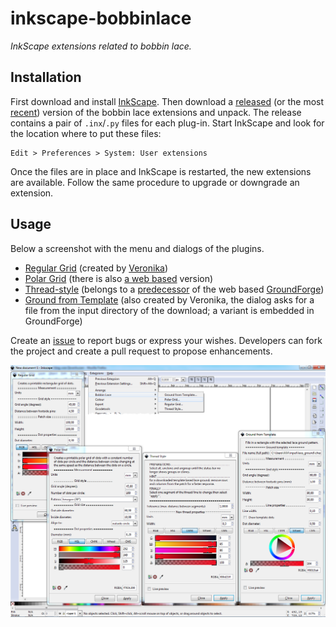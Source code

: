 # inkscape-bobbinlace
_InkScape extensions related to bobbin lace._

## Installation

First download and install [InkScape]. Then download a [released] (or the most [recent]) version of the bobbin lace extensions and unpack. The release contains a pair of  `.inx`/`.py` files for each plug-in. Start InkScape and look for the location where to put these files:

    Edit > Preferences > System: User extensions

Once the files are in place and InkScape is restarted, the new extensions are available. Follow the same procedure to upgrade or downgrade an extension.

## Usage

Below a screenshot with the menu and dialogs of the plugins. 

* [Regular Grid](http://web.uvic.ca/~vmi/laceTools/Inkscape1/inkscape1.html) (created by [Veronika](https://github.com/veronika))
* [Polar Grid](https://github.com/jo-pol/DiBL/wiki/Polar-Grids) (there is also [a web based](http://jo-pol.github.io/DiBL/polar-grids/) version)
* [Thread-style](https://github.com/jo-pol/DiBL/wiki/Thread-style) (belongs to a [predecessor](https://d-bl.github.io/) of the web based [GroundForge](https://d-bl.github.io/GroundForge))
* [Ground from Template](http://tesselace.com/tools/inkscape-extension/) (also created by Veronika, the dialog asks for a file from the input directory of the download; a variant is embedded in GroundForge)

Create an [issue] to report bugs or express your wishes. Developers can fork the project and create a pull request to propose enhancements.

![](https://github.com/d-bl/inkscape-bobbinlace/blob/master/screenshot.png)

[released]: https://github.com/d-bl/inkscape-bobbinlace/releases
[recent]: https://github.com/d-bl/inkscape-bobbinlace/archive/master.zip
[InkScape]: https://inkscape.org
[d-bl.github.io]: https://d-bl.github.io/
[issue]: https://github.com/d-bl/inkscape-bobbinlace/issues
